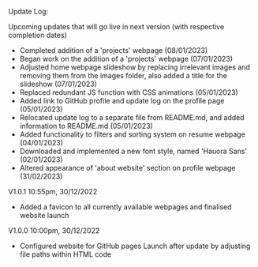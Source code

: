 Update Log:


  Upcoming updates that will go live in next version (with respective completion dates)
  - Completed addition of a 'projects' webpage (08/01/2023)
  - Began work on the addition of a 'projects' webpage (07/01/2023)
  - Adjusted home webpage slideshow by replacing irrelevant images and removing them from the images folder, also added a title for the slideshow (07/01/2023)
  - Replaced redundant JS function with CSS animations (05/01/2023)
  - Added link to GitHub profile and update log on the profile page (05/01/2023)
  - Relocated update log to a separate file from README.md, and added information to README.md (05/01/2023)
  - Added functionality to filters and sorting system on resume webpage (04/01/2023)
  - Downloaded and implemented a new font style, named 'Hauora Sans' (02/01/2023)
  - Altered appearance of 'about website' section on profile webpage (31/02/2023)


  V1.0.1
  10:55pm, 30/12/2022
  - Added a favicon to all currently available webpages and finalised website launch


  V1.0.0
  10:00pm, 30/12/2022
  - Configured website for GitHub pages Launch after update by adjusting file paths within HTML code
